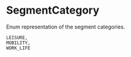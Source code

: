 # SegmentCategory

Enum representation of the segment categories.

```
LEISURE,
MOBILITY,
WORK_LIFE
```
